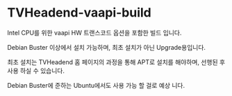 # TVHeadend-vaapi-build
Intel CPU를 위한 vaapi HW 트랜스코드 옵션을 포함한 빌드 입니다.

Debian Buster 이상에서 설치 가능하며, 최초 설치가 아닌 Upgrade용입니다.

최초 설치는 TVHeadend 홈 페이지의 과정을 통해 APT로 설치를 해야하며,  선행된 후 사용 하실 수 있습니다.

Debian Buster에 준하는 Ubuntu에서도 사용 가능 할 걸로 예상 니다.

